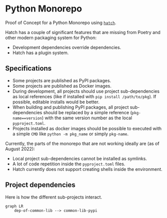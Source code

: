 # Python Monorepo

Proof of Concept for a Python Monorepo using [`hatch`](https://hatch.pypa.io).

Hatch has a couple of significant features that are missing from Poetry and other modern packaging system for Python:

- Development dependencies override dependencies.
- Hatch has a plugin system.

## Specifications

- Some projects are published as PyPI packages.
- Some projects are published as Docker images.
- During development, all projects should use project sub-dependencies as local references (like if installed with `pip install /path/to/pkg`). If possible, editable installs would be better.
- When building and publishing PyPI packages, all project sub-dependencies should be replaced by a simple reference (`pkg-name==version`) with the same version number as the local `pyproject.toml`.
- Projects installed as docker images should be possible to executed with a simple `CMD` like `python -m pkg_name` or simply `pkg-name`.

Currently, the parts of the monorepo that are not working ideally are (as of August 2022):

- Local project sub-dependencies cannot be installed as symlinks.
- A lot of code repetition inside the `pyproject.toml` files.
- Hatch currently does not support creating shells inside the environment.

## Project dependencies

Here is how the different sub-projects interact.

```mermaid
graph LR
    dep-of-common-lib --> common-lib-pypi
```
